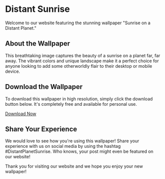 <!--font:Poppins-->

# Distant Sunrise

Welcome to our website featuring the stunning wallpaper "Sunrise on a Distant Planet." 

## About the Wallpaper

This breathtaking image captures the beauty of a sunrise on a planet far, far away. The vibrant colors and unique landscape make it a perfect choice for anyone looking to add some otherworldly flair to their desktop or mobile device.

## Download the Wallpaper

To download this wallpaper in high resolution, simply click the download button below. It's completely free and available for personal use.

[Download Now](insert-download-link-here)

## Share Your Experience

We would love to see how you're using this wallpaper! Share your experience with us on social media by using the hashtag #DistantPlanetSunrise. Who knows, your post might even be featured on our website!

Thank you for visiting our website and we hope you enjoy your new wallpaper!

<!--

Write me markdown content of website with wallpaper:

"Sunrise on a distant planet"

The header of the page should not be copy of the text but rather a real content of the website which is using this wallpaper.


---


# Sunrise on a Distant Planet

Welcome to our website featuring the stunning wallpaper "Sunrise on a Distant Planet." 

## About the Wallpaper

This breathtaking image captures the beauty of a sunrise on a planet far, far away. The vibrant colors and unique landscape make it a perfect choice for anyone looking to add some otherworldly flair to their desktop or mobile device.

## Download the Wallpaper

To download this wallpaper in high resolution, simply click the download button below. It's completely free and available for personal use.

[Download Now](insert-download-link-here)

## Share Your Experience

We would love to see how you're using this wallpaper! Share your experience with us on social media by using the hashtag #DistantPlanetSunrise. Who knows, your post might even be featured on our website!

Thank you for visiting our website and we hope you enjoy your new wallpaper!


---


Write me a Google font which is best fitting for the website.

Pick from the list:
- Cinzel Decorative
- IBM Plex Sans
- Roboto
- Poppins
- Exo 2
- Great Vibes
- Alegreya
- Orbitron
- Open Sans
- Cabin
- Montserrat
- Lobster
- Creepster
- Playfair Display
- Cinzel
- Inter
- Lato
- Futura
- Barlow Condensed
- Cormorant Garamond
- Dancing Script
- Raleway


Write just the font name nothing else.


---


Poppins

-->

